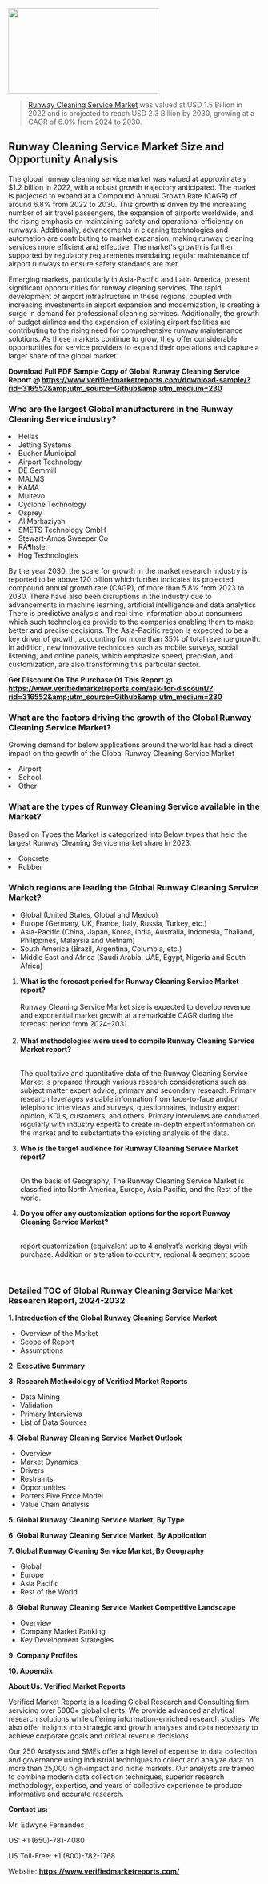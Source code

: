 <img src="https://ffe5etoiles.com/wp-content/uploads/2024/12/MST1-300x171.png" alt="" width="300" height="171" class="alignnone size-medium wp-image-20088" /><blockquote><p><p><a href="https://www.verifiedmarketreports.com/download-sample/?rid=316552&utm_source=Github&utm_medium=230" target="_blank">Runway Cleaning Service Market</a> was valued at USD 1.5 Billion in 2022 and is projected to reach USD 2.3 Billion by 2030, growing at a CAGR of 6.0% from 2024 to 2030.</p></blockquote><p><h2>Runway Cleaning Service Market Size and Opportunity Analysis</h2><p>The global runway cleaning service market was valued at approximately $1.2 billion in 2022, with a robust growth trajectory anticipated. The market is projected to expand at a Compound Annual Growth Rate (CAGR) of around 6.8% from 2022 to 2030. This growth is driven by the increasing number of air travel passengers, the expansion of airports worldwide, and the rising emphasis on maintaining safety and operational efficiency on runways. Additionally, advancements in cleaning technologies and automation are contributing to market expansion, making runway cleaning services more efficient and effective. The market's growth is further supported by regulatory requirements mandating regular maintenance of airport runways to ensure safety standards are met.</p><p>Emerging markets, particularly in Asia-Pacific and Latin America, present significant opportunities for runway cleaning services. The rapid development of airport infrastructure in these regions, coupled with increasing investments in airport expansion and modernization, is creating a surge in demand for professional cleaning services. Additionally, the growth of budget airlines and the expansion of existing airport facilities are contributing to the rising need for comprehensive runway maintenance solutions. As these markets continue to grow, they offer considerable opportunities for service providers to expand their operations and capture a larger share of the global market.</p></p><p class=""><strong>Download Full PDF Sample Copy of Global Runway Cleaning Service Report @ <a href="https://www.verifiedmarketreports.com/download-sample/?rid=316552&amp;utm_source=Github&amp;utm_medium=230" target="_blank">https://www.verifiedmarketreports.com/download-sample/?rid=316552&amp;utm_source=Github&amp;utm_medium=230</a></strong></p><h3 id="" class="">Who are the largest Global manufacturers in the Runway Cleaning Service industry?</h3><p><li>Hellas</li><li> Jetting Systems</li><li> Bucher Municipal</li><li> Airport Technology</li><li> DE Gemmill</li><li> MALMS</li><li> KAMA</li><li> Multevo</li><li> Cyclone Technology</li><li> Osprey</li><li> Al Markaziyah</li><li> SMETS Technology GmbH</li><li> Stewart-Amos Sweeper Co</li><li> RÃ¶hsler</li><li> Hog Technologies</li></p><div class=""><div class="" dir="" data-message-author-role="" data-message-id="" data-message-model-slug=""><div class=""><div class=""><div class=""><div class="" dir="" data-message-author-role="" data-message-id="" data-message-model-slug=""><div class=""><div class=""><p>By the year 2030, the scale for growth in the market research industry is reported to be above 120 billion which further indicates its projected compound annual growth rate (CAGR), of more than 5.8% from 2023 to 2030. There have also been disruptions in the industry due to advancements in machine learning, artificial intelligence and data analytics There is predictive analysis and real time information about consumers which such technologies provide to the companies enabling them to make better and precise decisions. The Asia-Pacific region is expected to be a key driver of growth, accounting for more than 35% of total revenue growth. In addition, new innovative techniques such as mobile surveys, social listening, and online panels, which emphasize speed, precision, and customization, are also transforming this particular sector.</p><p><strong>Get Discount On The Purchase Of This Report @&nbsp; <a href="https://www.verifiedmarketreports.com/ask-for-discount/?rid=316552&amp;utm_source=Github&amp;utm_medium=230" target="_blank">https://www.verifiedmarketreports.com/ask-for-discount/?rid=316552&amp;utm_source=Github&amp;utm_medium=230</a></strong></p></div></div></div></div></div></div></div></div><h3 id="" class="">What are the factors driving the growth of the Global Runway Cleaning Service Market?</h3><p id="" class="">Growing demand for below applications around the world has had a direct impact on the growth of the Global Runway Cleaning Service Market</p><p id="" class=""><li>Airport</li><li> School</li><li> Other</li></p><h3 id="" class="">What are the types of Runway Cleaning Service available in the Market?</h3><p id="" class="">Based on Types the Market is categorized into Below types that held the largest Runway Cleaning Service market share In 2023.</p><p id="" class=""><li>Concrete</li><li> Rubber</li></p><h3 id="" class="">Which regions are leading the Global Runway Cleaning Service Market?</h3><ul><li>Global (United States, Global and Mexico)</li><li>Europe (Germany, UK, France, Italy, Russia, Turkey, etc.)</li><li>Asia-Pacific (China, Japan, Korea, India, Australia, Indonesia, Thailand, Philippines, Malaysia and Vietnam)</li><li>South America (Brazil, Argentina, Columbia, etc.)</li><li>Middle East and Africa (Saudi Arabia, UAE, Egypt, Nigeria and South Africa)</li></ul><p><ol><li><strong>What is the forecast period for Runway Cleaning Service Market report?<br /></strong><br /><span data-sheets-root="1" data-sheets-value="{&quot;1&quot;:2,&quot;2&quot;:&quot;XXXX size is expected to develop revenue and exponential market growth at a remarkable CAGR during the forecast period from 2024&ndash;2030.&quot;}" data-sheets-userformat="{&quot;2&quot;:12674,&quot;4&quot;:{&quot;1&quot;:2,&quot;2&quot;:16776960},&quot;10&quot;:2,&quot;11&quot;:0,&quot;15&quot;:&quot;Arial&quot;,&quot;16&quot;:12}">Runway Cleaning Service Market size is expected to develop revenue and exponential market growth at a remarkable CAGR during the forecast period from 2024&ndash;2031.</span><br /><br /></li><li><strong>What methodologies were used to compile Runway Cleaning Service Market report?<br /><br /></strong><p>The qualitative and quantitative data of the&nbsp;Runway Cleaning Service Market is prepared through various research considerations such as subject matter expert advice, primary and secondary research. Primary research leverages valuable information from face-to-face and/or telephonic interviews and surveys, questionnaires, industry expert opinion, KOLs, customers, and others. Primary interviews are conducted regularly with industry experts to create in-depth expert information on the market and to substantiate the existing analysis of the data.&nbsp;</p></li><li><strong>Who is the target audience for Runway Cleaning Service Market report?<br /><br /></strong><p>On the basis of Geography, The&nbsp;Runway Cleaning Service Market is classified into North America, Europe, Asia Pacific, and the Rest of the world.</p></li><li><strong>Do you offer any customization options for the report Runway Cleaning Service Market?<br /><br /></strong><p>report customization (equivalent up to 4 analyst&rsquo;s working days) with purchase. Addition or alteration to country, regional &amp; segment scope</p><p>&nbsp;</p></li></ol></p><h3 id="" class="">Detailed TOC of Global Runway Cleaning Service Market Research Report, 2024-2032</h3><p id="" class=""><strong>1. Introduction of the Global Runway Cleaning Service Market</strong></p><ul><li>Overview of the Market</li><li>Scope of Report</li><li>Assumptions</li></ul><p id="" class=""><strong>2. Executive Summary</strong></p><p id="" class=""><strong>3. Research Methodology of&nbsp;Verified Market Reports</strong></p><ul><li>Data Mining</li><li>Validation</li><li>Primary Interviews</li><li>List of Data Sources</li></ul><p id="" class=""><strong>4. Global Runway Cleaning Service Market Outlook</strong></p><ul><li>Overview</li><li>Market Dynamics</li><li>Drivers</li><li>Restraints</li><li>Opportunities</li><li>Porters Five Force Model</li><li>Value Chain Analysis</li></ul><p id="" class=""><strong>5. Global Runway Cleaning Service Market, By&nbsp;Type</strong></p><p id="" class=""><strong>6. Global Runway Cleaning Service Market, By Application</strong></p><p id="" class=""><strong>7. Global Runway Cleaning Service Market, By Geography</strong></p><ul><li>Global</li><li>Europe</li><li>Asia Pacific</li><li>Rest of the World</li></ul><p id="" class=""><strong>8. Global Runway Cleaning Service Market Competitive Landscape</strong></p><ul><li>Overview</li><li>Company Market Ranking</li><li>Key Development Strategies</li></ul><p id="" class=""><strong>9. Company Profiles</strong></p><p id="" class=""><strong>10. Appendix</strong></p><p id="" class=""><strong>About Us: Verified Market Reports</strong></p><p id="" class="">Verified Market Reports is a leading Global Research and Consulting firm servicing over 5000+ global clients. We provide advanced analytical research solutions while offering information-enriched research studies. We also offer insights into strategic and growth analyses and data necessary to achieve corporate goals and critical revenue decisions.</p><p id="" class="">Our 250 Analysts and SMEs offer a high level of expertise in data collection and governance using industrial techniques to collect and analyze data on more than 25,000 high-impact and niche markets. Our analysts are trained to combine modern data collection techniques, superior research methodology, expertise, and years of collective experience to produce informative and accurate research.</p><p id="" class=""><strong>Contact us:</strong></p><p id="" class="">Mr. Edwyne Fernandes</p><p id="" class="">US: +1 (650)-781-4080</p><p id="" class="">US Toll-Free: +1 (800)-782-1768</p><p id="" class="">Website: <a target="" data-test-app-aware-link=""><strong>https://www.verifiedmarketreports.com/</strong></a></p>
